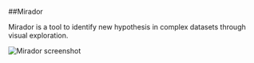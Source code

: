 ##Mirador

Mirador is a tool to identify new hypothesis in complex datasets through visual exploration.

![Mirador screenshot](http://fathom.info/mirador/css/images/screenshot.png)


